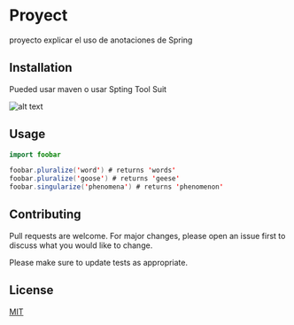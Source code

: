 # Proyect

proyecto explicar el uso de anotaciones de Spring

## Installation

Pueded usar maven o usar Spting Tool Suit

![alt text](https://bgasparotto.com/wp-content/uploads/2017/12/spring-logo.png)

## Usage

```java
import foobar

foobar.pluralize('word') # returns 'words'
foobar.pluralize('goose') # returns 'geese'
foobar.singularize('phenomena') # returns 'phenomenon'
```

## Contributing
Pull requests are welcome. For major changes, please open an issue first to discuss what you would like to change.

Please make sure to update tests as appropriate.

## License
[MIT](https://choosealicense.com/licenses/mit/)
